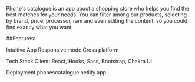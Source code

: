
Phone's catalogue is an app about a shopping store who helps you find the best matches for your needs. You can filter among our products, selecting by brand, price, processor, ram and even editing the content, so you could find exactly what you want. 

##Features:

Intuitive App Responsive mode Cross platform

Tech Stack
Client: React, Hooks, Sass, Bootstrap, Chakra Ui

Deployment
phonescatalogue.netlify.app
